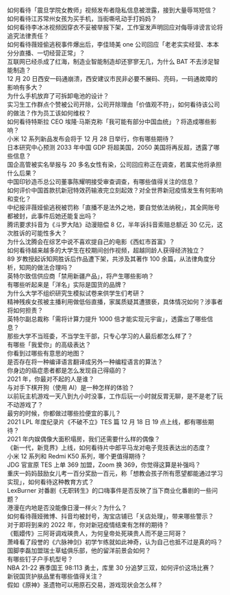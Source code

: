 如何看待「震旦学院女教师」视频发布者隐私信息被泄露，接到大量辱骂短信？  
如何看待江苏常州女孩为买手机，当街嘶吼动手打妈妈？  
如何看待李冰冰视频因穿衣不妥被举报下架，工作室发声明回应对侮辱诽谤言论将追究法律责任？  
如何看待薇娅偷逃税事件爆出后，李佳琦美 one 公司回应「老老实实经营、本本分分直播、一切经营正常」？  
互联网已经杀成了红海，制造业智能制造却还寥寥无几，为什么 BAT 不去涉足智能制造？  
12 月 20 日西安一码通崩溃，西安建议市民非必要不展码、亮码，一码通故障的影响有多大？  
为什么手机放弃了可拆卸电池的设计？  
实习生工作群点个赞被公司开除，公司开除理由「价值观不符」，如何看待该公司的做法？作为员工该如何维权？  
如何看待特斯拉 CEO 埃隆·马斯克称「我可能有部分中国血统」？将造成哪些影响？  
小米 12 系列新品发布会将于 12 月 28 日举行，你有哪些期待？  
日本研究中心预测 2033 年中国 GDP 将超美国，2050 美国将再反超，透露了哪些信息？  
国企高管被实名举报与 20 多名女性有染，公司回应称正在调查，若属实他将承担什么后果？  
中国印钞造币总公司董事陈耀明接受审查调查，有哪些值得关注的信息？  
如何评价中国首款抗新冠特效药输液完立刻起效？对全世界新冠疫情发生有何影响和变化？  
中纪报评薇娅偷逃税被罚称「直播不是法外之地，要自觉依法纳税」，其全网账号都被封，此事件后她还能复出吗？  
腾讯要求抖音为《斗罗大陆》动漫赔偿 8 亿，半年诉抖音索赔总额近 30 亿元，这次胜诉的可能性多大？  
为什么沈腾会在综艺中说不喜欢提自己的电影《西虹市首富》？  
如何看待越来越多的大学生在校期间创作视频，超越同龄人获得经济独立？  
89 岁教授起诉知网胜诉后作品遭下架，共涉及其著作 100 余篇，从法律角度分析，知网的做法合理吗？  
英特尔致信供应商「禁用新疆产品」，将产生哪些影响？  
有哪些听起来是「洋名」实际是国货的品牌？  
为什么大学不组织研究生模拟试卷来供学生们考研？  
精神残疾女孩被主播利用做低俗直播，家属质疑其遭猥亵，具体情况如何？涉事者将如何担责？  
英特尔副总裁称「需将计算力提升 1000 倍才能实现元宇宙」，透露出了哪些信息？  
那些大学不当班委，不当学生干部，只专心学习的人最后都怎么样了？  
有哪些「我爱你」的高级表达？  
你看到过哪些有意思的地图？  
是否存在将一种编译语言翻译成另外一种编程语言的算法？  
你身边的癌症患者都是怎么发现自己得癌的？  
2021 年，你最对不起的人是谁？  
与对手下棋开狗（使用 AI）是一种怎样的体验？  
以前玩主机游戏一天八到九小时没事，工作后玩一小时就反胃无聊，是不是老了玩不动游戏了？  
最穷的时候，你都做过哪些捡便宜的事儿？  
2021 LPL 年度纪录片《不破不立》TES 篇 12 月 18 日 19 点上线，都有哪些期待？  
2021 年内娱偶像大面积塌房，我们还需要什么样的偶像？  
《新一代，新竞界》上线，如何看待片中郎平马龙对电子竞技表达出的态度？  
小米 12 系列和 Redmi K50 系列，哪个更值得期待？  
JDG 官宣原 TES 上单 369 加盟，Zoom 换 369，你觉得这算是补强吗？  
重庆一妈妈鼓励女儿考一百分奖励一百元，称「想教会孩子所有愿望都能通过学习实现」，如何看待这种教育方式？  
LexBurner 对番剧《无职转生》的口嗨事件是否反映了当下商业化番剧的一些问题？  
港漫在内地是否没能像日漫一样火？为什么？  
如何看待薇娅微博、抖音均被封号，淘宝店铺已「关店处理」，带来哪些警示？  
对于即将到来的 2022 年，你对新冠疫情结束有怎样的期待？  
《甄嬛传》三阿哥调戏瑛贵人，为何皇帝处死瑛贵人而不是三阿哥？  
萧峰看了段誉的《六脉神剑》初学乍练就如此神奇，认为自己也抵不过是真的吗？  
国脚李磊加盟瑞士草蜢俱乐部，他的留洋前景会如何？  
有哪些钉子户手机型号？  
NBA 21-22 赛季国王 98:113 勇士，库里 30 分追梦三双，如何评价这场比赛？  
新锐国货护肤品里有哪些值得关注？  
假如《原神》圣遗物可以用原石交易，游戏现状会怎么样？  
